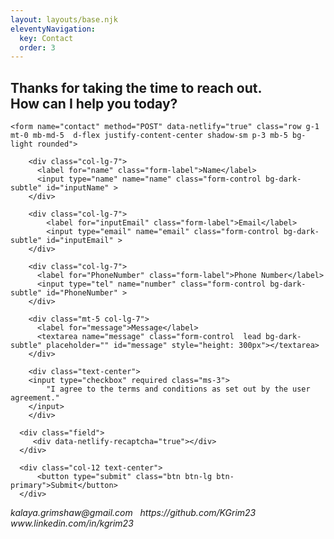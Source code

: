 ```yaml
---
layout: layouts/base.njk
eleventyNavigation:
  key: Contact
  order: 3
---
```


<h2 class="text-center mt-5 fs-5 text-secondary">Thanks for taking the time to reach out. <br> How can I help you today?</h2>

  <main class="container mt-0">

    <form name="contact" method="POST" data-netlify="true" class="row g-1 mt-0 mb-md-5  d-flex justify-content-center shadow-sm p-3 mb-5 bg-light rounded">

        <div class="col-lg-7">
          <label for="name" class="form-label">Name</label>
          <input type="name" name="name" class="form-control bg-dark-subtle" id="inputName" >
        </div>

        <div class="col-lg-7">
            <label for="inputEmail" class="form-label">Email</label>
            <input type="email" name="email" class="form-control bg-dark-subtle" id="inputEmail" >
        </div>

        <div class="col-lg-7">
          <label for="PhoneNumber" class="form-label">Phone Number</label>
          <input type="tel" name="number" class="form-control bg-dark-subtle" id="PhoneNumber" >
        </div>

        <div class="mt-5 col-lg-7">
          <label for="message">Message</label>
          <textarea name="message" class="form-control  lead bg-dark-subtle" placeholder="" id="message" style="height: 300px"></textarea>
        </div>

        <div class="text-center">
        <input type="checkbox" required class="ms-3">
            "I agree to the terms and conditions as set out by the user agreement."
        </input>
        </div>

      <div class="field">
         <div data-netlify-recaptcha="true"></div>
      </div>

      <div class="col-12 text-center">
          <button type="submit" class="btn btn-lg btn-primary">Submit</button>
      </div>

  </form>

</main>

<div class="d-flex justify-content-center">
<p class="mt-5">
<i class="bi bi-envelope-fill"> kalaya.grimshaw@gmail.com</i> &nbsp
<i class="bi bi-github"> https://github.com/KGrim23</i> &nbsp
<i class="bi bi-linkedin">  www.linkedin.com/in/kgrim23</i>
</pre>
</div>
